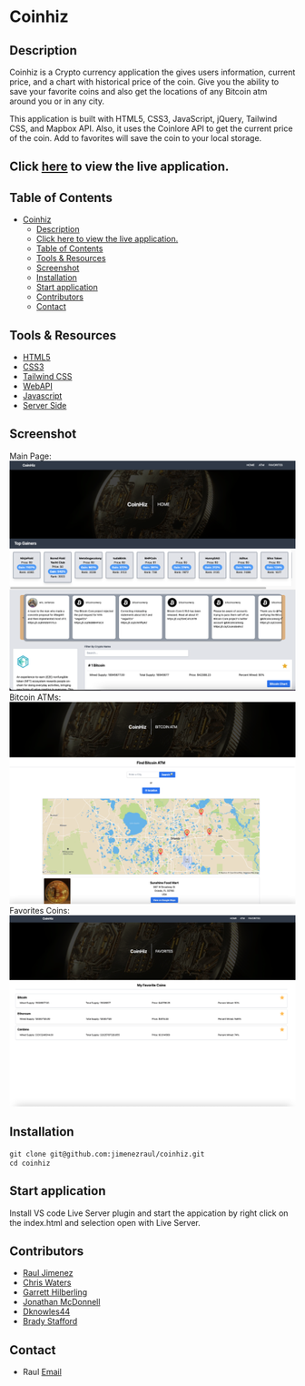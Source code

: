 # Coinhiz

## Description

Coinhiz is a Crypto currency application the gives users information, current price, and a chart with historical price of the coin.
Give you the ability to save your favorite coins and also get the locations of any Bitcoin atm around you or in any city.

This application is built with HTML5, CSS3, JavaScript, jQuery, Tailwind CSS, and Mapbox API. Also, it uses the Coinlore API to get the current price of the coin. Add to favorites will save the coin to your local storage.

## Click [here](https://jimenezraul.github.io/coinhiz/) to view the live application.

## Table of Contents

- [Coinhiz](#coinhiz)
  - [Description](#description)
  - [Click here to view the live application.](#click-here-to-view-the-live-application)
  - [Table of Contents](#table-of-contents)
  - [Tools & Resources](#tools--resources)
  - [Screenshot](#screenshot)
  - [Installation](#installation)
  - [Start application](#start-application)
  - [Contributors](#contributors)
  - [Contact](#contact)

## Tools & Resources

- [HTML5](https://developer.mozilla.org/en-US/docs/Web/Guide/HTML/HTML5)
- [CSS3](https://developer.mozilla.org/en-US/docs/Web/CSS/CSS3)
- [Tailwind CSS](https://tailwindcss.com/)
- [WebAPI](https://developer.mozilla.org/en-US/docs/Web/API)
- [Javascript](https://developer.mozilla.org/en-US/docs/Web/JavaScript)
- [Server Side](https://developer.mozilla.org/en-US/docs/Learn/Server-side_web_APIs/First_steps)

## Screenshot

Main Page:
![Screenshot](./assets/img/coinhiz.png)
Bitcoin ATMs:
![Screenshot](./assets/img/bitcoin-atm.png)
Favorites Coins:
![Screenshot](./assets/img/favorites.png)

## Installation

```
git clone git@github.com:jimenezraul/coinhiz.git
cd coinhiz
```

## Start application

Install VS code Live Server plugin and start the appication by right click on the index.html and selection open with Live Server.

## Contributors

- [Raul Jimenez](https://github.com/jimenezraul)
- [Chris Waters](https://github.com/Waters000)
- [Garrett Hilberling](https://github.com/garretthilberling)
- [Jonathan McDonnell](https://github.com/Johnnyboy7781)
- [Dknowles44](https://github.com/Dknowles44)
- [Brady Stafford](https://github.com/BradyStafford)

## Contact
- Raul [Email](mailto:jimenezraul1981@gmail.com)